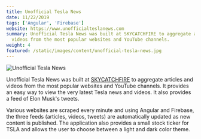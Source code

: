 ```yaml
---
title: Unofficial Tesla News
date: 11/22/2019
tags: ['Angular', 'Firebase']
website: https://www.unofficialteslanews.com
summary: Unofficial Tesla News was built at SKYCATCHFIRE to aggregate articles and
  videos from the most popular websites and YouTube channels.
weight: 4
featured: /static/images/content/unofficial-tesla-news.jpg
---
```


![Unofficial Tesla News](/static/images/content/unofficial-tesla-news.jpg)

Unofficial Tesla News was built at [SKYCATCHFIRE](https://skycatchfire.com) to aggregate articles and videos from the most popular websites and YouTube channels. It provides an easy way to view the very latest Tesla news and videos. It also provides a feed of Elon Musk's tweets.

Various websites are scraped every minute and using Angular and Firebase, the three feeds (articles, videos, tweets) are automatically updated as new content is published. The application also provides a small stock ticker for TSLA and allows the user to choose between a light and dark color theme.
